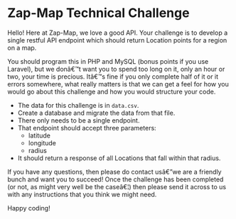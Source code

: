 # Zap-Map Technical Challenge

Hello! Here at Zap-Map, we love a good API. Your challenge is to develop a single restful API endpoint which should return Location points for a region on a map.

You should program this in PHP and MySQL (bonus points if you use Laravel), but we donâ€™t want you to spend too long on it, only an hour or two, your time is precious. Itâ€™s fine if you only complete half of it or it errors somewhere, what really matters is that we can get a feel for how you would go about this challenge and how you would structure your code.

* The data for this challenge is in `data.csv`.
* Create a database and migrate the data from that file.
* There only needs to be a single endpoint.
* That endpoint should accept three parameters:
    * latitude
    * longitude
    * radius
* It should return a response of all Locations that fall within that radius.

If you have any questions, then please do contact usâ€”we are a friendly bunch and want you to succeed! Once the challenge has been completed (or not, as might very well be the caseâ€¦) then please send it across to us with any instructions that you think we might need.

Happy coding!

